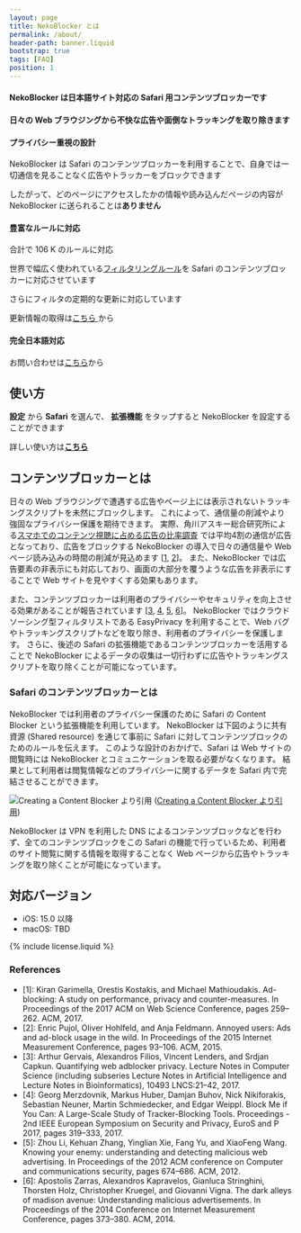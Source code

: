 ```yaml
---
layout: page
title: NekoBlocker とは
permalink: /about/
header-path: banner.liquid
bootstrap: true
tags: [FAQ]
position: 1
---
```


#### NekoBlocker は日本語サイト対応の Safari 用コンテンツブロッカーです

#### 日々の Web ブラウジングから不快な広告や面倒なトラッキングを取り除きます

<i class="fas fa-lock fa-3x"></i>
#### プライバシー重視の設計
NekoBlocker は Safari のコンテンツブロッカーを利用することで、自身では一切通信を見ることなく広告やトラッカーをブロックできます

したがって、どのページにアクセスしたかの情報や読み込んだページの内容が NekoBlocker に送られることは**ありません**

<i class="fas fa-list fa-3x"></i>
#### 豊富なルールに対応
合計で 106 K のルールに対応

世界で幅広く使われている[フィルタリングルール](#filters)を Safari のコンテンツブロッカーに対応させています

さらにフィルタの定期的な更新に対応しています

更新情報の取得は<a id="rss" href="/feed.xml" target="_blank">こちら <i class="fas fa-rss fa-x"></i></a> から

<i class="fas fa-users fa-3x"></i>
#### 完全日本語対応
お問い合わせは[こちら](/report)から

## 使い方

<i class="fas fa-cogs fa-x"></i>
__設定__ から
<i class="fab fa-safari fa-x"></i>
__Safari__ を選んで、
<i class="fas fa-puzzle-piece fa-x"></i>
__拡張機能__ をタップすると NekoBlocker を設定することができます

詳しい使い方は[__こちら__](/usage)

## コンテンツブロッカーとは

日々の Web ブラウジングで遭遇する広告やページ上には表示されないトラッキングスクリプトを未然にブロックします。
これによって、通信量の削減やより強固なプライバシー保護を期待できます。
実際、角川アスキー総合研究所による[スマホでのコンテンツ視聴に占める広告の比率調査](https://www.lab-kadokawa.com/release/detail.php?id=0099)
では平均4割の通信が広告となっており、広告をブロックする NekoBlocker の導入で日々の通信量や Web ページ読み込みの時間の削減が見込めます
[[1](#ref1), [2](#ref2)]。
また、NekoBlocker では広告要素の非表示にも対応しており、画面の大部分を覆うような広告を非表示にすることで Web サイトを見やすくする効果もあります。

また、コンテンツブロッカーは利用者のプライバシーやセキュリティを向上させる効果があることが報告されています
[[3](#ref3), [4](#ref4), [5](#ref5), [6](#ref6)]。
NekoBlocker ではクラウドソーシング型フィルタリストである EasyPrivacy を利用することで、Web バグやトラッキングスクリプトなどを取り除き、利用者のプライバシーを保護します。
さらに、後述の Safari の拡張機能であるコンテンツブロッカーを活用することで NekoBlocker によるデータの収集は一切行わずに広告やトラッキングスクリプトを取り除くことが可能になっています。

### Safari のコンテンツブロッカーとは

NekoBlocker では利用者のプライバシー保護のために Safari の Content Blocker という拡張機能を利用しています。
NekoBlocker は下図のように共有資源 (Shared resource) を通じて事前に Safari に対してコンテンツブロックのためのルールを伝えます。
このような設計のおかげで、Safari は Web サイトの閲覧時には NekoBlocker とコミュニケーションを取る必要がなくなります。
結果として利用者は閲覧情報などのプライバシーに関するデータを Safari 内で完結させることができます。

![Creating a Content Blocker より引用](https://docs-assets.developer.apple.com/published/df13509e8e/ee97b390-0b9e-47a1-af6e-3bcb41e26aad.png)
([Creating a Content Blocker より引用](https://developer.apple.com/documentation/safariservices/creating_a_content_blocker))

NekoBlocker は VPN を利用した DNS によるコンテンツブロックなどを行わず、全てのコンテンツブロックをこの Safari の機能で行っているため、利用者のサイト閲覧に関する情報を取得することなく Web ページから広告やトラッキングを取り除くことが可能になっています。

## 対応バージョン

* iOS: 15.0 以降
* macOS: TBD

{% include license.liquid %}

### References

* <a name="ref1"></a>[1]: Kiran Garimella, Orestis Kostakis, and Michael Mathioudakis. Ad-blocking: A study on performance, privacy and counter-measures. In Proceedings of the 2017 ACM on Web Science Conference, pages 259–262. ACM, 2017.
* <a name="ref2"></a>[2]: Enric Pujol, Oliver Hohlfeld, and Anja Feldmann. Annoyed users: Ads and ad-block usage in the wild. In Proceedings of the 2015 Internet Measurement Conference, pages 93–106. ACM, 2015.
* <a name="ref3"></a>[3]: Arthur Gervais, Alexandros Filios, Vincent Lenders, and Srdjan Capkun. Quantifying web adblocker privacy. Lecture Notes in Computer Science (including subseries Lecture Notes in Artificial Intelligence and Lecture Notes in Bioinformatics), 10493 LNCS:21–42, 2017.
* <a name="ref4"></a>[4]: Georg Merzdovnik, Markus Huber, Damjan Buhov, Nick Nikiforakis, Sebastian Neuner, Martin Schmiedecker, and Edgar Weippl. Block Me if You Can: A Large-Scale Study of Tracker-Blocking Tools. Proceedings - 2nd IEEE European Symposium on Security and Privacy, EuroS and P 2017, pages 319–333, 2017.
* <a name="ref5"></a>[5]: Zhou Li, Kehuan Zhang, Yinglian Xie, Fang Yu, and XiaoFeng Wang. Knowing your enemy: understanding and detecting malicious web advertising. In Proceedings of the 2012 ACM conference on Computer and communications security, pages 674–686. ACM, 2012.
* <a name="ref6"></a>[6]: Apostolis Zarras, Alexandros Kapravelos, Gianluca Stringhini, Thorsten Holz, Christopher Kruegel, and Giovanni Vigna. The dark alleys of madison avenue: Understanding malicious advertisements. In Proceedings of the 2014 Conference on Internet Measurement Conference, pages 373–380. ACM, 2014.
